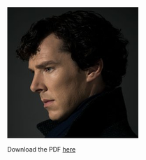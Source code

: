 <object data="KristineZheng.pdf" type="application/pdf" width="100%" height="100%">
  <img src="sherlock.jpg" alt="PDF not found">
  <p>Download the PDF <a href="KristineZheng.pdf">here</a></p>
</object>